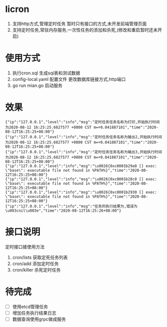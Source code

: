 # licron
1. 支持http方式,管理定时任务 暂时只有接口的方式,未开发前端管理页面
2. 支持定时任务,常驻内存服务,一次性任务的添加和杀死,(修改和重启暂时还未开启)

# 使用方式
1. 执行cron.sql 生成sql表和测试数据
2. config-local.yaml 配置文件 更改数据库链接方式,http端口
3. go run mian.go 启动服务

# 效果
```cassandraql
{"ip":"127.0.0.1","level":"info","msg":"定时任务任务名称为打印,开始执行时间为2020-08-12 16:25:25.6827577 +0800 CST m=+0.041887101","time":"2020-08-12T16:25:25+08:00"}
{"ip":"127.0.0.1","level":"info","msg":"定时任务任务名称为输出2,开始执行时间为2020-08-12 16:25:25.6827577 +0800 CST m=+0.041887101","time":"2020-08-12T16:25:25+08:00"}
{"ip":"127.0.0.1","level":"info","msg":"定时任务任务名称为输出3,开始执行时间为2020-08-12 16:25:25.6827577 +0800 CST m=+0.041887101","time":"2020-08-12T16:25:25+08:00"}
{"ip":"127.0.0.1","level":"info","msg":"\u0026{0xc0001b29a0 [] exec: \"base\": executable file not found in %PATH%}","time":"2020-08-12T16:25:25+08:00"}
{"ip":"127.0.0.1","level":"info","msg":"\u0026{0xc0001b28c0 [] exec: \"base\": executable file not found in %PATH%}","time":"2020-08-12T16:25:25+08:00"}
{"ip":"127.0.0.1","level":"info","msg":"\u0026{0xc0001b2930 [] exec: \"base\": executable file not found in %PATH%}","time":"2020-08-12T16:25:25+08:00"}
{"ip":"127.0.0.1","level":"info","msg":"任务的执行结果为,错误为\u003cnil\u003e","time":"2020-08-12T16:25:26+08:00"}
```

# 接口说明
定时接口接使用方法
1. cron/lists  获取定死任务列表
2. cron/add    添加定时任务
3. cron/killer 杀死定时任务

# 待完成
- [ ] 使用etcd管理任务
- [ ] 增加任务执行结果日志
- [ ] 数据查询使用grpc做成服务
